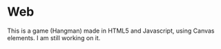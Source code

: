 Web
===
This is a game (Hangman) made in HTML5 and Javascript, using Canvas elements. I am still working on it.
